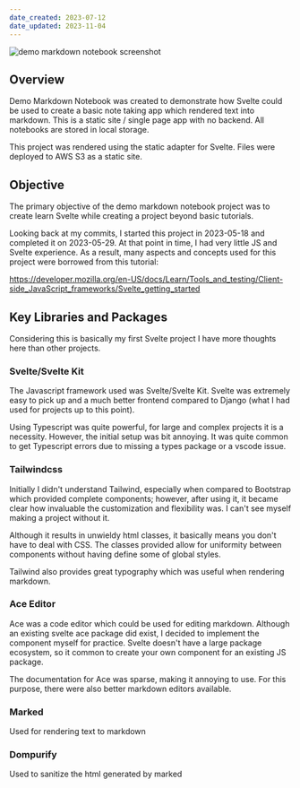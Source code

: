 ```yaml
---
date_created: 2023-07-12
date_updated: 2023-11-04
---
```

![demo markdown notebook screenshot](/images/blog/20230712_markdown_notebook.png)

## Overview

Demo Markdown Notebook was created to demonstrate how Svelte could be used to create a basic note taking app which rendered text into markdown. This is a static site / single page app with no backend. All notebooks are stored in local storage.

This project was rendered using the static adapter for Svelte. Files were deployed to AWS S3 as a static site.

## Objective

The primary objective of the demo markdown notebook project was to create learn Svelte while creating a project beyond basic tutorials.

Looking back at my commits, I started this project in 2023-05-18 and completed it on 2023-05-29. At that point in time, I had very little JS and Svelte experience. As a result, many aspects and concepts used for this project were borrowed from this tutorial:

https://developer.mozilla.org/en-US/docs/Learn/Tools_and_testing/Client-side_JavaScript_frameworks/Svelte_getting_started

## Key Libraries and Packages

Considering this is basically my first Svelte project I have more thoughts here than other projects.

### Svelte/Svelte Kit

The Javascript framework used was Svelte/Svelte Kit. Svelte was extremely easy to pick up and a much better frontend compared to Django (what I had used for projects up to this point).

Using Typescript was quite powerful, for large and complex projects it is a necessity. However, the initial setup was bit annoying. It was quite common to get Typescript errors due to missing a types package or a vscode issue.

### Tailwindcss

Initially I didn't understand Tailwind, especially when compared to Bootstrap which provided complete components; however, after using it, it became clear how invaluable the customization and flexibility was. I can't see myself making a project without it.

Although it results in unwieldy html classes, it basically means you don't have to deal with CSS. The classes provided allow for uniformity between components without having define some of global styles.

Tailwind also provides great typography which was useful when rendering markdown.

### Ace Editor

Ace was a code editor which could be used for editing markdown. Although an existing svelte ace package did exist, I decided to implement the component myself for practice. Svelte doesn't have a large package ecosystem, so it common to create your own component for an existing JS package.

The documentation for Ace was sparse, making it annoying to use. For this purpose, there were also better markdown editors available.

### Marked

Used for rendering text to markdown

### Dompurify

Used to sanitize the html generated by marked
